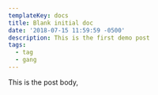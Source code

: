 ```yaml
---
templateKey: docs
title: Blank initial doc
date: '2018-07-15 11:59:59 -0500'
description: This is the first demo post
tags:
  - tag
  - gang
---
```

This is the post body,
